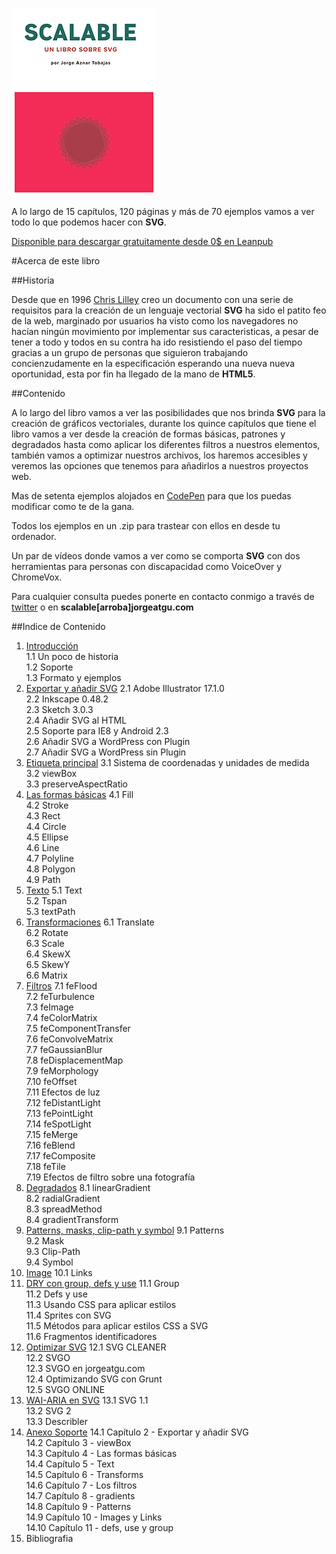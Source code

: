 ![portada de Scalable, un libro sobre SVG](https://github.com/jorgeatgu/scalable/blob/master/portada-scalable.png)

A lo largo de 15 capítulos, 120 páginas y más de 70 ejemplos vamos a ver todo lo que podemos hacer con **SVG**.

[Disponible para descargar gratuitamente desde 0$ en Leanpub](https://leanpub.com/scalable/)


#Acerca de este libro

##Historia

Desde que en 1996 [Chris Lilley](https://twitter.com/svgeesus) creo un documento con una serie de requisitos para la creación de un lenguaje vectorial **SVG** ha sido el patito feo de la web, marginado por usuarios ha visto como los navegadores no hacían ningún movimiento por implementar sus caracteristicas, a pesar de tener a todo y todos en su contra ha ido resistiendo el paso del tiempo gracias a un grupo de personas que siguieron trabajando concienzudamente en la especificación esperando una nueva nueva oportunidad, esta por fin ha llegado de la mano de **HTML5**.

##Contenido

A lo largo del libro vamos a ver las posibilidades que nos brinda **SVG** para la creación de gráficos vectoriales, durante los quince capítulos que tiene el libro vamos a ver desde la creación de formas básicas, patrones y degradados hasta como aplicar los diferentes filtros a nuestros elementos, también vamos a optimizar nuestros archivos, los haremos accesibles y veremos las opciones que tenemos para añadirlos a nuestros proyectos web.

Mas de setenta ejemplos alojados en [CodePen](http://codepen.io/collection/Gvcwd/) para que los puedas modificar como te de la gana.

Todos los ejemplos en un .zip para trastear con ellos en desde tu ordenador.

Un par de vídeos donde vamos a ver como se comporta **SVG** con dos herramientas para personas con discapacidad como VoiceOver y ChromeVox.

Para cualquier consulta puedes ponerte en contacto conmigo a través de [twitter](https://twitter.com/jorgeATGU) o en **scalable[arroba]jorgeatgu.com**

##Indice de Contenido


1. [Introducción](https://github.com/jorgeatgu/scalable/blob/master/capitulo1/chapter1.md)  
	1.1 Un poco de historia  
	1.2 Soporte  
	1.3 Formato y ejemplos  
2. [Exportar y añadir SVG](https://github.com/jorgeatgu/scalable/blob/master/capitulo2/chapter2.md)
  	2.1 Adobe Illustrator 17.1.0  
  	2.2 Inkscape 0.48.2  
  	2.3 Sketch 3.0.3  
  	2.4 Añadir SVG al HTML  
  	2.5 Soporte para IE8 y Android 2.3  
  	2.6 Añadir SVG a WordPress con Plugin  
  	2.7 Añadir SVG a WordPress sin Plugin  
3. [Etiqueta principal](https://github.com/jorgeatgu/scalable/blob/master/capitulo3/chapter3.md)
  	3.1 Sistema de coordenadas y unidades de medida  
  	3.2 viewBox  
  	3.3 preserveAspectRatio  
4. [Las formas básicas](https://github.com/jorgeatgu/scalable/blob/master/capitulo4/chapter4.md)
  	4.1 Fill  
  	4.2 Stroke  
  	4.3 Rect  
  	4.4 Circle  
  	4.5 Ellipse  
  	4.6 Line  
  	4.7 Polyline  
  	4.8 Polygon  
  	4.9 Path  
5. [Texto](https://github.com/jorgeatgu/scalable/blob/master/capitulo5/chapter5.md)
  	5.1 Text  
  	5.2 Tspan  
  	5.3 textPath  
6. [Transformaciones](https://github.com/jorgeatgu/scalable/blob/master/capitulo6/chapter6.md)
  	6.1 Translate    
  	6.2 Rotate  
  	6.3 Scale  
  	6.4 SkewX  
  	6.5 SkewY  
  	6.6 Matrix  
7. [Filtros](https://github.com/jorgeatgu/scalable/blob/master/capitulo7/chapter7.md)
  	7.1 feFlood  
  	7.2 feTurbulence  
  	7.3 feImage  
  	7.4 feColorMatrix  
  	7.5 feComponentTransfer  
  	7.6 feConvolveMatrix  
  	7.7 feGaussianBlur  
  	7.8 feDisplacementMap  
  	7.9 feMorphology  
  	7.10 feOffset  
  	7.11 Efectos de luz  
  	7.12 feDistantLight  
  	7.13 fePointLight  
  	7.14 feSpotLight  
  	7.15 feMerge  
  	7.16 feBlend  
  	7.17 feComposite  
  	7.18 feTile  
  	7.19 Efectos de filtro sobre una fotografía  
8. [Degradados](https://github.com/jorgeatgu/scalable/blob/master/capitulo8/chapter8.md)
  	8.1 linearGradient  
  	8.2 radialGradient   
  	8.3 spreadMethod  
  	8.4 gradientTransform  
9. [Patterns, masks, clip-path y symbol](https://github.com/jorgeatgu/scalable/blob/master/capitulo9/chapter9.md)
  	9.1 Patterns  
  	9.2 Mask  
  	9.3 Clip-Path  
  	9.4 Symbol  
10. [Image](https://github.com/jorgeatgu/scalable/blob/master/capitulo10/chapter10.md)
  	10.1 Links  
11. [DRY con group, defs y use](https://github.com/jorgeatgu/scalable/blob/master/capitulo11/chapter11.md)
  	11.1 Group  
  	11.2 Defs y use  
	11.3 Usando CSS para aplicar estilos  
  	11.4 Sprites con SVG  
  	11.5 Métodos para aplicar estilos CSS a SVG  
	11.6 Fragmentos identificadores  
12. [Optimizar SVG](https://github.com/jorgeatgu/scalable/blob/master/capitulo12/chapter12.md)
  	12.1 SVG CLEANER  
  	12.2 SVGO  
  	12.3 SVGO en jorgeatgu.com  
  	12.4 Optimizando SVG con Grunt  
  	12.5 SVGO ONLINE  
13. [WAI-ARIA en SVG](https://github.com/jorgeatgu/scalable/blob/master/capitulo13/chapter13.md)
  	13.1 SVG 1.1  
  	13.2 SVG 2  
  	13.3 Describler  
14. [Anexo Soporte](https://github.com/jorgeatgu/scalable/blob/master/capitulo14/chapter14.md)
  	14.1 Capítulo 2 - Exportar y añadir SVG  
  	14.2 Capítulo 3 - viewBox  
  	14.3 Capítulo 4 - Las formas básicas  
  	14.4 Capítulo 5 - Text  
  	14.5 Capítulo 6 - Transforms  
  	14.6 Capítulo 7 - Los filtros  
  	14.7 Capítulo 8 - gradients  
  	14.8 Capítulo 9 - Patterns  
  	14.9 Capítulo 10 - Images y Links  
  	14.10 Capítulo 11 - defs, use y group  
15. Bibliografia
